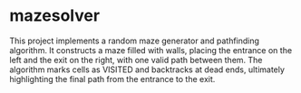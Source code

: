 # mazesolver
This project implements a random maze generator and pathfinding algorithm. It constructs a maze filled with walls, placing the entrance on the left and the exit on the right, with one valid path between them. The algorithm marks cells as VISITED and backtracks at dead ends, ultimately highlighting the final path from the entrance to the exit.
